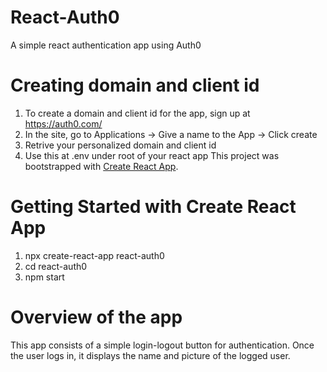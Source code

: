 # React-Auth0
A simple react authentication app using Auth0


# Creating domain and client id
1) To create a domain and client id for the app, sign up at https://auth0.com/
2) In the site, go to Applications -> Give a name to the App -> Click create
3) Retrive your personalized domain and client id
4) Use this at .env under root of your react app
This project was bootstrapped with [Create React App](https://github.com/facebook/create-react-app).

# Getting Started with Create React App
1) npx create-react-app react-auth0
2) cd react-auth0
3) npm start


# Overview of the app
This app consists of a simple login-logout button for authentication. Once the user logs in, it displays the name and picture of the logged user.
